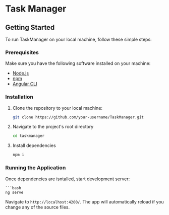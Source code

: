 # Task Manager

## Getting Started

To run TaskManager on your local machine, follow these simple steps:

### Prerequisites

Make sure you have the following software installed on your machine:

- [Node.js](https://nodejs.org/)
- [npm](https://www.npmjs.com/)
- [Angular CLI](https://cli.angular.io/)

### Installation

1. Clone the repository to your local machine:

    ```bash
    git clone https://github.com/your-username/TaskManager.git

2. Navigate to the project's root directory

    ```bash
    cd taskmanager

3. Install dependencies

    ```bash
    npm i

### Running the Application

Once dependencies are isntalled, start development server:
    
    ```bash
    ng serve

Navigate to `http://localhost:4200/`. The app will automatically reload if you change any of the source files.